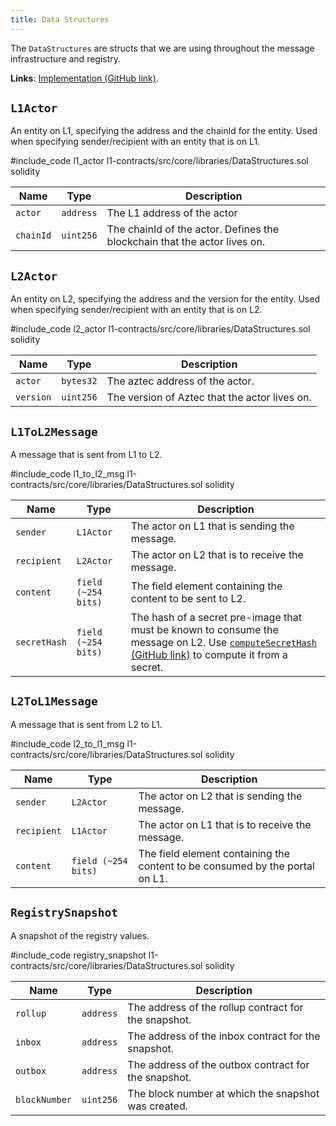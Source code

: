 ```yaml
---
title: Data Structures
---
```


The `DataStructures` are structs that we are using throughout the message infrastructure and registry.

**Links**: [Implementation (GitHub link)](https://github.com/AztecProtocol/aztec-packages/blob/master/l1-contracts/src/core/libraries/DataStructures.sol).

## `L1Actor`

An entity on L1, specifying the address and the chainId for the entity. Used when specifying sender/recipient with an entity that is on L1.

#include_code l1_actor l1-contracts/src/core/libraries/DataStructures.sol solidity

| Name           | Type    | Description |
| -------------- | ------- | ----------- |
| `actor`          | `address` | The L1 address of the actor |
| `chainId`        | `uint256` | The chainId of the actor. Defines the blockchain that the actor lives on. |


## `L2Actor`

An entity on L2, specifying the address and the version for the entity. Used when specifying sender/recipient with an entity that is on L2.

#include_code l2_actor l1-contracts/src/core/libraries/DataStructures.sol solidity

| Name           | Type    | Description |
| -------------- | ------- | ----------- |
| `actor`          | `bytes32` | The aztec address of the actor. |
| `version`        | `uint256` | The version of Aztec that the actor lives on. |

## `L1ToL2Message`

A message that is sent from L1 to L2.

#include_code l1_to_l2_msg l1-contracts/src/core/libraries/DataStructures.sol solidity

| Name           | Type    | Description |
| -------------- | ------- | ----------- |
| `sender`          | `L1Actor` | The actor on L1 that is sending the message. |
| `recipient`        | `L2Actor` | The actor on L2 that is to receive the message. |
| `content`        | `field (~254 bits)` | The field element containing the content to be sent to L2. |
| `secretHash`        | `field (~254 bits)` | The hash of a secret pre-image that must be known to consume the message on L2. Use [`computeSecretHash` (GitHub link)](https://github.com/AztecProtocol/aztec-packages/blob/master/yarn-project/aztec.js/src/utils/secrets.ts) to compute it from a secret. |

## `L2ToL1Message`

A message that is sent from L2 to L1.

#include_code l2_to_l1_msg l1-contracts/src/core/libraries/DataStructures.sol solidity

| Name           | Type    | Description |
| -------------- | ------- | ----------- |
| `sender`          | `L2Actor` | The actor on L2 that is sending the message. |
| `recipient`        | `L1Actor` | The actor on L1 that is to receive the message. |
| `content`        | `field (~254 bits)` | The field element containing the content to be consumed by the portal on L1. |

## `RegistrySnapshot`

A snapshot of the registry values.

#include_code registry_snapshot l1-contracts/src/core/libraries/DataStructures.sol solidity

| Name           | Type    | Description |
| -------------- | ------- | ----------- |
| `rollup`       | `address` | The address of the rollup contract for the snapshot. |
| `inbox`       | `address` | The address of the inbox contract for the snapshot. |
| `outbox`       | `address` | The address of the outbox contract for the snapshot. |
| `blockNumber`       | `uint256` | The block number at which the snapshot was created. |




